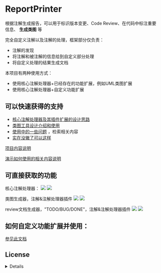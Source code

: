 # ReportPrinter

根据注解生成报告，可以用于标识版本变更、Code Review、在代码中标注重要信息、 **生成类图** 等

完全自定义注解以及注解的处理，框架部分仅负责：

* 注解的发现
* 将注解和被注解的信息给到自定义部分处理
* 将自定义处理的结果生成文档

本项目有两种使用方式：

* 使用核心注解处理器+已经存在的功能扩展，例如UML类图扩展
* 使用核心注解处理器+自定义功能扩展

## 可以快速获得的支持

* [核心注解处理器及其插件扩展的设计思路](https://blog.csdn.net/a774057695/article/details/106603455)
* [类图工具设计介绍和使用](https://juejin.cn/post/7025235961801867278)
* [使用中的一些问题](https://github.com/leobert-lan/ReportPrinter/issues?q=is%3Aissue+is%3Aclosed) ，检索相关内容
* [实在没辙了可以这样](https://github.com/leobert-lan/ReportPrinter/issues/new)

[项目内容说明](./Modules.md)

[演示如何使用的相关内容说明](./samples/README.md)

## 可直接获取的功能

核心注解处理器：
<img src="https://img.shields.io/static/v1?label=MavenCentray&message=report-anno-compiler"/>
[<img src="https://img.shields.io/maven-central/v/io.github.leobert-lan/report-anno-compiler.svg?label=latest%20release"/>](https://search.maven.org/search?q=g:io.github.leobert-lan%20And%20a:report-anno-compiler)

类图生成器，注解&注解处理器插件
<img src="https://img.shields.io/static/v1?label=MavenCentray&message=class-diagram-reporter"/>
[<img src="https://img.shields.io/maven-central/v/io.github.leobert-lan/class-diagram-reporter.svg?label=latest%20release"/>](https://search.maven.org/search?q=g:io.github.leobert-lan%20And%20a:class-diagram-reporter)

review文档生成器，"TODO/BUG/DONE"，注解&注解处理器插件
<img src="https://img.shields.io/static/v1?label=MavenCentray&message=reporter-review"/>
[<img src="https://img.shields.io/maven-central/v/io.github.leobert-lan/reporter-review.svg?label=latest%20release"/>](https://search.maven.org/search?q=g:io.github.leobert-lan%20And%20a:reporter-review)


## 如何自定义功能扩展并使用：

[参见此文档](./custom.md) 

## License
<details>
<summray>
MIT License Copyright (c) 2018 leobert-lan, see details
</summary>

```
MIT License
 
Copyright (c) 2018 leobert-lan

Permission is hereby granted, free of charge, to any person obtaining a copy
of this software and associated documentation files (the "Software"), to deal
in the Software without restriction, including without limitation the rights
to use, copy, modify, merge, publish, distribute, sublicense, and/or sell
copies of the Software, and to permit persons to whom the Software is
furnished to do so, subject to the following conditions:

The above copyright notice and this permission notice shall be included in all
copies or substantial portions of the Software.

THE SOFTWARE IS PROVIDED "AS IS", WITHOUT WARRANTY OF ANY KIND, EXPRESS OR
IMPLIED, INCLUDING BUT NOT LIMITED TO THE WARRANTIES OF MERCHANTABILITY,
FITNESS FOR A PARTICULAR PURPOSE AND NONINFRINGEMENT. IN NO EVENT SHALL THE
AUTHORS OR COPYRIGHT HOLDERS BE LIABLE FOR ANY CLAIM, DAMAGES OR OTHER
LIABILITY, WHETHER IN AN ACTION OF CONTRACT, TORT OR OTHERWISE, ARISING FROM,
OUT OF OR IN CONNECTION WITH THE SOFTWARE OR THE USE OR OTHER DEALINGS IN THE
SOFTWARE.
```
</details>




